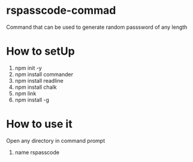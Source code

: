 <h1>rspasscode-commad</h1>
<p>Command that can be used to generate random passsword of any length </p>

<h1>How to setUp</h1>
<ol>
  <li>npm init -y</li>
  <li>npm install commander</li>
  <li>npm install readline</li>
  <li>npm install chalk</li>
  <li>npm link</li>
  <li>npm install -g</li>
</ol>

<h1>How to use it</h1>
<p>Open any directory in command prompt</p>
<ol>
  <li>name rspasscode</li>
</ol>
